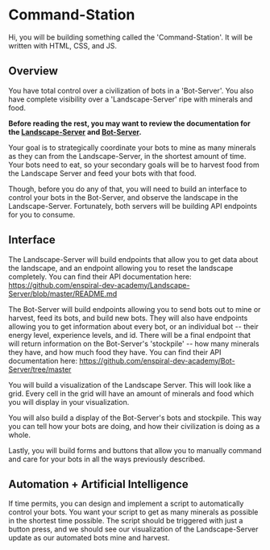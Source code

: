 # Command-Station

Hi, you will be building something called the 'Command-Station'. It will be written with HTML, CSS, and JS. 

## Overview

You have total control over a civilization of bots in a 'Bot-Server'. You also have complete visibility over a 'Landscape-Server' ripe with minerals and food.

**Before reading the rest, you may want to review the documentation for the [Landscape-Server](https://github.com/enspiral-dev-academy/Landscape-Server/blob/master/README.md) and [Bot-Server](https://github.com/enspiral-dev-academy/Bot-Server/tree/master).**

Your goal is to strategically coordinate your bots to mine as many minerals as they can from the Landscape-Server, in the shortest amount of time. Your bots need to eat, so your secondary goals will be to harvest food from the Landscape Server and feed your bots with that food.

Though, before you do any of that, you will need to build an interface to control your bots in the Bot-Server, and observe the landscape in the Landscape-Server. Fortunately, both servers will be building API endpoints for you to consume.

## Interface

The Landscape-Server will build endpoints that allow you to get data about the landscape, and an endpoint allowing you to reset the landscape completely. You can find their API documentation here: https://github.com/enspiral-dev-academy/Landscape-Server/blob/master/README.md

The Bot-Server will build endpoints allowing you to send bots out to mine or harvest, feed its bots, and build new bots. They will also have endpoints allowing you to get information about every bot, or an individual bot -- their energy level, experience levels, and id. There will be a final endpoint that will return information on the Bot-Server's 'stockpile' -- how many minerals they have, and how much food they have. You can find their API documentation here: https://github.com/enspiral-dev-academy/Bot-Server/tree/master

You will build a visualization of the Landscape Server. This will look like a grid. Every cell in the grid will have an amount of minerals and food which you will display in your visualization.

You will also build a display of the Bot-Server's bots and stockpile. This way you can tell how your bots are doing, and how their civilization is doing as a whole.

Lastly, you will build forms and buttons that allow you to manually command and care for your bots in all the ways previously described.

## Automation + Artificial Intelligence

If time permits, you can design and implement a script to automatically control your bots. You want your script to get as many minerals as possible in the shortest time possible. The script should be triggered with just a button press, and we should see our visualization of the Landscape-Server update as our automated bots mine and harvest.
